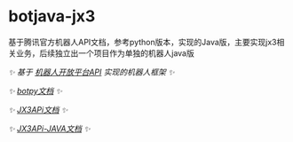 # botjava-jx3
基于腾讯官方机器人API文档，参考python版本，实现的Java版，主要实现jx3相关业务，后续独立出一个项目作为单独的机器人java版

_✨ 基于 [机器人开放平台API](https://bot.q.qq.com/wiki/develop/api/) 实现的机器人框架 ✨_

_✨ [botpy文档](https://bot.q.qq.com/wiki/develop/pythonsdk/) ✨_

_✨ [JX3APi文档](https://www.jx3api.com/) ✨_

_✨ [JX3APi-JAVA文档](https://github.com/JX3API/jx3api-java/) ✨_
